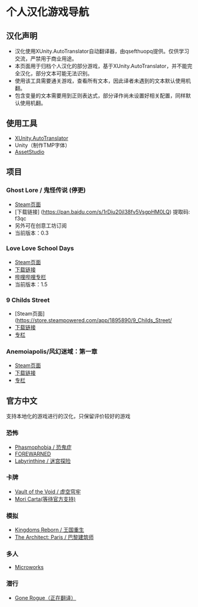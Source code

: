 # 个人汉化游戏导航
## 汉化声明
* 汉化使用XUnity.AutoTranslator自动翻译器，由qsefthuopq提供。仅供学习交流，严禁用于商业用途。
* 本页面用于归档个人汉化的部分游戏，基于XUnity.AutoTranslator，并不能完全汉化，部分文本可能无法识别。
* 使用该工具需要通关游戏，查看所有文本，因此译者未遇到的文本默认使用机翻。
* 包含变量的文本需要用到正则表达式，部分译作尚未设置好相关配置，同样默认使用机翻。
## 使用工具
* [XUnity.AutoTranslator](https://github.com/bbepis/XUnity.AutoTranslator)
* Unity（制作TMP字体）
* [AssetStudio](https://github.com/Perfare/AssetStudio)
## 项目
### Ghost Lore / 鬼怪传说 (停更)
* [Steam页面](https://store.steampowered.com/app/1783280/Ghostlore/)
* [下载链接] (https://pan.baidu.com/s/1rDiu20jI38fv5VsgpHM0LQ) 提取码: f3qc
* 另外可在创意工坊订阅
* 当前版本：0.3
### Love Love School Days
* [Steam页面](https://store.steampowered.com/app/1305300/Love_Love_School_Days/)
* [下载链接](https://pan.baidu.com/s/1yuR2P-KIA9CxsthQEIcKhQ?pwd=rp4m)
* [哔哩哔哩专栏](https://www.bilibili.com/read/cv21710809)
* 当前版本：1.5

### 9 Childs Street
* [Steam页面](https://store.steampowered.com/app/1895890/9_Childs_Street/
* [下载链接](https://pan.baidu.com/s/1IoFNHwFzrfErpEDeWd_wUw?pwd=8zh9)
* [专栏](https://www.bilibili.com/read/cv21710809)

### Anemoiapolis/风幻迷域：第一章
* [Steam页面](https://store.steampowered.com/app/1522960/Anemoiapolis_Chapter_1/)
* [下载链接](https://pan.baidu.com/s/1FQq3tF6TGsoLlCXLWvK4NQ?pwd=m8yw)
* [专栏](https://www.bilibili.com/read/cv22235477)
## 官方中文
支持本地化的游戏进行的汉化，只保留评价较好的游戏

### 恐怖
* [Phasmophobia / 恐鬼症](https://store.steampowered.com/app/739630/Phasmophobia/)
* [FOREWARNED](https://store.steampowered.com/app/1562420/FOREWARNED/)
* [Labyrinthine / 迷宫探险](https://store.steampowered.com/app/1302240/Labyrinthine/)
### 卡牌
* [Vault of the Void / 虚空穹牢](https://store.steampowered.com/app/1135810/Vault_of_the_Void/)
* [Mori Carta(等待官方支持)](https://store.steampowered.com/app/1570830/Mori_Carta/)
### 模拟
* [Kingdoms Reborn / 王国重生](https://store.steampowered.com/app/1307890/Kingdoms_Reborn/)
* [The Architect: Paris / 巴黎建筑师](https://store.steampowered.com/app/1525620/The_Architect_Paris/)
### 多人
* [Microworks](https://store.steampowered.com/app/1233410/MicroWorks/)
### 潜行
* [Gone Rogue（正在翻译）](https://store.steampowered.com/app/1803600/Gone_Rogue/)
